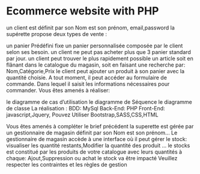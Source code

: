 # Ecommerce website with PHP

un client est définit par son Nom est son prénom, email,password la supérette propose deux types de vente :

un panier Prédéfini fixe
un panier personnalisée composée par le client selon ses besoin.
un client ne peut pas acheter plus que 3 panier standard par jour.
un client peut trouver le plus rapidement possible un article soit en flânant dans le catalogue du magasin, soit en faisant une recherche par: Nom,Catégorie,Prix
le client peut ajouter un produit à son panier avec la quantité choisie. A tout moment, il peut accéder au formulaire de commande. Dans lequel il saisit les informations nécessaires pour commander.
Vous êtes amenés à réaliser:

le diagramme de cas d’utilisation
le diagramme de Séquence
le diagramme de classe La réalisation :
BDD: MySql
Back-End: PHP
Front-End: javascript,Jquery, Pouvez Utiliser Bootstrap,SASS,CSS,HTML

Vous êtes amenés à compléter le brief précédent la superette est gérée par un gestionnaire de magasin définit par son Nom est son prénom...
Le gestionnaire de magasin accède à une interface où il peut gérer le stock: visualiser les quantité restants,Modifier la quantité des 
produit ... le stocks est constitué par les produits de votre catalogue avec leurs quantités à chaque: Ajout,Suppression ou achat le stock
va être impacté Veuillez respecter les contraintes et les règles de gestion
